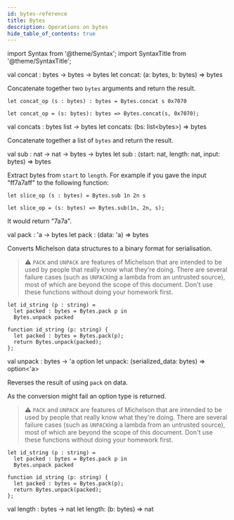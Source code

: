 ```yaml
---
id: bytes-reference
title: Bytes
description: Operations on bytes
hide_table_of_contents: true
---
```


import Syntax from '@theme/Syntax';
import SyntaxTitle from '@theme/SyntaxTitle';

<SyntaxTitle syntax="cameligo">
val concat : bytes -> bytes -> bytes
</SyntaxTitle>

<SyntaxTitle syntax="jsligo">
let concat: (a: bytes, b: bytes) => bytes
</SyntaxTitle>


Concatenate together two `bytes` arguments and return the result.

<Syntax syntax="cameligo">

```cameligo
let concat_op (s : bytes) : bytes = Bytes.concat s 0x7070
```

</Syntax>

<Syntax syntax="jsligo">

```jsligo
let concat_op = (s: bytes): bytes => Bytes.concat(s, 0x7070);
```

</Syntax>

<SyntaxTitle syntax="cameligo">
val concats : bytes list -> bytes
</SyntaxTitle>
<SyntaxTitle syntax="jsligo">
let concats: (bs: list&lt;bytes&gt;) => bytes
</SyntaxTitle>

Concatenate together a list of `bytes` and return the result.

<SyntaxTitle syntax="cameligo">
val sub : nat -> nat -> bytes -> bytes
</SyntaxTitle>

<SyntaxTitle syntax="jsligo">
let sub : (start: nat, length: nat, input: bytes) => bytes
</SyntaxTitle>

Extract bytes from `start` to `length`. For example if you gave the
input "ff7a7aff" to the following function:

<Syntax syntax="cameligo">

```cameligo
let slice_op (s : bytes) = Bytes.sub 1n 2n s
```

</Syntax>

<Syntax syntax="jsligo">

```
let slice_op = (s: bytes) => Bytes.sub(1n, 2n, s);
```

</Syntax>

It would return "7a7a".

<SyntaxTitle syntax="cameligo">
val pack : 'a -> bytes
</SyntaxTitle>

<SyntaxTitle syntax="jsligo">
let pack : (data: &apos;a) => bytes
</SyntaxTitle>

Converts Michelson data structures to a binary format for serialisation.

> ⚠️ `PACK` and `UNPACK` are features of Michelson that are intended to be used by people that really know what they're doing. There are several failure cases (such as `UNPACK`ing a lambda from an untrusted source), most of which are beyond the scope of this document. Don't use these functions without doing your homework first.

<Syntax syntax="cameligo">

```cameligo
let id_string (p : string) =
  let packed : bytes = Bytes.pack p in
  Bytes.unpack packed
```

</Syntax>

<Syntax syntax="jsligo">

```jsligo group=pack
function id_string (p: string) {
  let packed : bytes = Bytes.pack(p);
  return Bytes.unpack(packed);
};
```

</Syntax>

<SyntaxTitle syntax="cameligo">
val unpack : bytes -> 'a option
</SyntaxTitle>

<SyntaxTitle syntax="jsligo">
let unpack: (serialized_data: bytes) => option&lt;&apos;a&gt;
</SyntaxTitle>

Reverses the result of using `pack` on data.

As the conversion might fail an option type is returned.

> ⚠️ `PACK` and `UNPACK` are features of Michelson that are intended to be used by people that really know what they're doing. There are several failure cases (such as `UNPACK`ing a lambda from an untrusted source), most of which are beyond the scope of this document. Don't use these functions without doing your homework first.

<Syntax syntax="cameligo">

```cameligo
let id_string (p : string) =
  let packed : bytes = Bytes.pack p in
  Bytes.unpack packed
```

</Syntax>

<Syntax syntax="jsligo">

```jsligo
function id_string (p: string) {
  let packed : bytes = Bytes.pack(p);
  return Bytes.unpack(packed);
};
```

</Syntax>

<SyntaxTitle syntax="cameligo">
val length : bytes -> nat
</SyntaxTitle>

<SyntaxTitle syntax="jsligo">
let length: (b: bytes) => nat
</SyntaxTitle>
